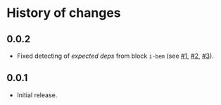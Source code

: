 History of changes
==================

0.0.2
-----

* Fixed detecting of _expected deps_ from block `i-bem` (see [#1], [#2], [#3]).

0.0.1
-----

* Initial release.

[#1]: https://github.com/bem/bemhint/issues/19
[#2]: https://github.com/bem/bemhint/issues/20
[#3]: https://github.com/bem/bemhint/issues/23
